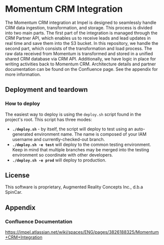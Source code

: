 # Momentum CRM Integration

The Momentum CRM integration at Impel is designed to seamlessly handle CRM data ingestion, transformation, and storage. This process is divided into two main parts. The first part of the integration is managed through the CRM Partner API, which enables us to receive leads and lead updates in real time and save them into the S3 bucket. In this repository, we handle the second part, which consists of the transformation and load process. The raw data received from Momentum is transformed and stored in a unified shared CRM database via CRM API. Additionally, we have logic in place for writing activities back to Momentum CRM. Architecture details and partner documentation can be found on the Confluence page. See the appendix for more information.

## Deployment and teardown

### How to deploy

The easiest way to deploy is using the `deploy.sh` script found in the project's root. This script has three modes:

* **`./deploy.sh`** - by itself, the script will deploy to test using an auto-generated environment name.
The name is composed of your IAM username and currently-checked-out branch.
* **`./deploy.sh -e test`** will deploy to the common testing environment. Keep in mind that multiple branches may be merged into the testing environment so coordinate with other developers.
* **`./deploy.sh -e prod`** will deploy to production.

## License

This software is proprietary, Augmented Reality Concepts Inc., d.b.a SpinCar.

## Appendix

### Confluence Documentation
https://impel.atlassian.net/wiki/spaces/ENG/pages/3826188325/Momentum+CRM+Integration
